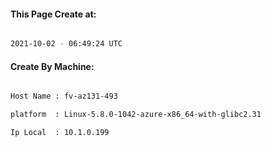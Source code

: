 
   
#### This Page Create at:

```bash

2021-10-02 - 06:49:24 UTC

```

#### Create By Machine:

```bash

Host Name : fv-az131-493

platform  : Linux-5.8.0-1042-azure-x86_64-with-glibc2.31

Ip Local  : 10.1.0.199

```

